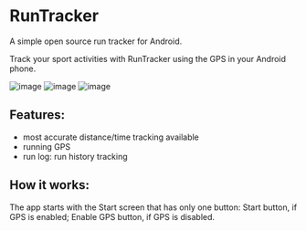 # RunTracker

A simple open source run tracker for Android.

Track your sport activities with RunTracker using the GPS in your Android phone.

![image](https://user-images.githubusercontent.com/59308650/141435549-ddbf55c6-27dc-4e69-a8bd-a0bf6bf1138a.jpg)
![image](https://user-images.githubusercontent.com/59308650/141435555-cb6a088c-27f3-48d1-af4e-25dac413040d.jpg)
![image](https://user-images.githubusercontent.com/59308650/141435556-0729ee31-f771-4b3d-a743-838a1d35b624.jpg)

## Features:
- most accurate distance/time tracking available
- running GPS
- run log: run history tracking

## How it works:
The app starts with the Start screen that has only one button:
Start button, if GPS is enabled;
Enable GPS button, if GPS is disabled.
